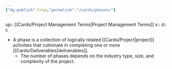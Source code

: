 ```yaml
---
{"dg-publish":true,"permalink":"/cards/phases/"}
---
```


up:: [[Cards/Project Management Terms\|Project Management Terms]] 
x:: 
d:: c

- A phase is a collection of logically related [[Cards/Project\|project]] activities that culminate in completing one or more [[Cards/Deliverables\|deliverables]].
	- The number of phases depends on the industry type, size, and complexity of the project.
